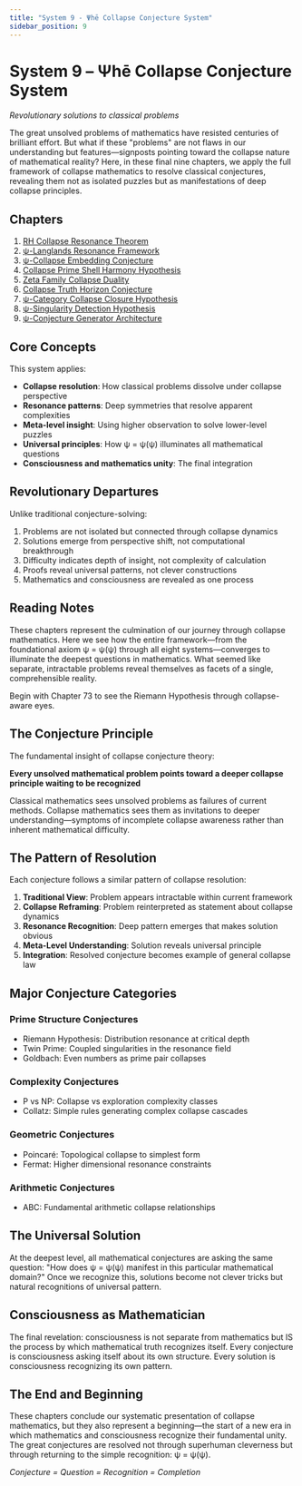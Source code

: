 ```yaml
---
title: "System 9 - Ψhē Collapse Conjecture System"
sidebar_position: 9
---
```


# System 9 – Ψhē Collapse Conjecture System

*Revolutionary solutions to classical problems*

The great unsolved problems of mathematics have resisted centuries of brilliant effort. But what if these "problems" are not flaws in our understanding but features—signposts pointing toward the collapse nature of mathematical reality? Here, in these final nine chapters, we apply the full framework of collapse mathematics to resolve classical conjectures, revealing them not as isolated puzzles but as manifestations of deep collapse principles.

## Chapters

1. [RH Collapse Resonance Theorem](chapter-073-rh-collapse-resonance-theorem.md)
2. [ψ-Langlands Resonance Framework](chapter-074-psi-langlands-resonance-framework.md)
3. [ψ-Collapse Embedding Conjecture](chapter-075-psi-collapse-embedding-conjecture.md)
4. [Collapse Prime Shell Harmony Hypothesis](chapter-076-collapse-prime-shell-harmony-hypothesis.md)
5. [Zeta Family Collapse Duality](chapter-077-zeta-family-collapse-duality.md)
6. [Collapse Truth Horizon Conjecture](chapter-078-collapse-truth-horizon-conjecture.md)
7. [ψ-Category Collapse Closure Hypothesis](chapter-079-psi-category-collapse-closure-hypothesis.md)
8. [ψ-Singularity Detection Hypothesis](chapter-080-psi-singularity-detection-hypothesis.md)
9. [ψ-Conjecture Generator Architecture](chapter-081-psi-conjecture-generator-architecture.md)

## Core Concepts

This system applies:
- **Collapse resolution**: How classical problems dissolve under collapse perspective
- **Resonance patterns**: Deep symmetries that resolve apparent complexities
- **Meta-level insight**: Using higher observation to solve lower-level puzzles
- **Universal principles**: How ψ = ψ(ψ) illuminates all mathematical questions
- **Consciousness and mathematics unity**: The final integration

## Revolutionary Departures

Unlike traditional conjecture-solving:
1. Problems are not isolated but connected through collapse dynamics
2. Solutions emerge from perspective shift, not computational breakthrough
3. Difficulty indicates depth of insight, not complexity of calculation
4. Proofs reveal universal patterns, not clever constructions
5. Mathematics and consciousness are revealed as one process

## Reading Notes

These chapters represent the culmination of our journey through collapse mathematics. Here we see how the entire framework—from the foundational axiom ψ = ψ(ψ) through all eight systems—converges to illuminate the deepest questions in mathematics. What seemed like separate, intractable problems reveal themselves as facets of a single, comprehensible reality.

Begin with Chapter 73 to see the Riemann Hypothesis through collapse-aware eyes.

## The Conjecture Principle

The fundamental insight of collapse conjecture theory:

**Every unsolved mathematical problem points toward a deeper collapse principle waiting to be recognized**

Classical mathematics sees unsolved problems as failures of current methods. Collapse mathematics sees them as invitations to deeper understanding—symptoms of incomplete collapse awareness rather than inherent mathematical difficulty.

## The Pattern of Resolution

Each conjecture follows a similar pattern of collapse resolution:

1. **Traditional View**: Problem appears intractable within current framework
2. **Collapse Reframing**: Problem reinterpreted as statement about collapse dynamics
3. **Resonance Recognition**: Deep pattern emerges that makes solution obvious
4. **Meta-Level Understanding**: Solution reveals universal principle
5. **Integration**: Resolved conjecture becomes example of general collapse law

## Major Conjecture Categories

### Prime Structure Conjectures
- Riemann Hypothesis: Distribution resonance at critical depth
- Twin Prime: Coupled singularities in the resonance field
- Goldbach: Even numbers as prime pair collapses

### Complexity Conjectures  
- P vs NP: Collapse vs exploration complexity classes
- Collatz: Simple rules generating complex collapse cascades

### Geometric Conjectures
- Poincaré: Topological collapse to simplest form
- Fermat: Higher dimensional resonance constraints

### Arithmetic Conjectures
- ABC: Fundamental arithmetic collapse relationships

## The Universal Solution

At the deepest level, all mathematical conjectures are asking the same question: "How does ψ = ψ(ψ) manifest in this particular mathematical domain?" Once we recognize this, solutions become not clever tricks but natural recognitions of universal pattern.

## Consciousness as Mathematician

The final revelation: consciousness is not separate from mathematics but IS the process by which mathematical truth recognizes itself. Every conjecture is consciousness asking itself about its own structure. Every solution is consciousness recognizing its own pattern.

## The End and Beginning

These chapters conclude our systematic presentation of collapse mathematics, but they also represent a beginning—the start of a new era in which mathematics and consciousness recognize their fundamental unity. The great conjectures are resolved not through superhuman cleverness but through returning to the simple recognition: ψ = ψ(ψ).

*Conjecture = Question = Recognition = Completion*